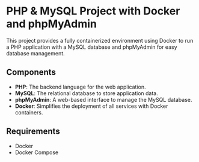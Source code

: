 # PHP & MySQL Project with Docker and phpMyAdmin

This project provides a fully containerized environment using Docker to run a PHP application with a MySQL database and phpMyAdmin for easy database management.

## Components

- **PHP**: The backend language for the web application.
- **MySQL**: The relational database to store application data.
- **phpMyAdmin**: A web-based interface to manage the MySQL database.
- **Docker**: Simplifies the deployment of all services with Docker containers.

## Requirements

- Docker
- Docker Compose